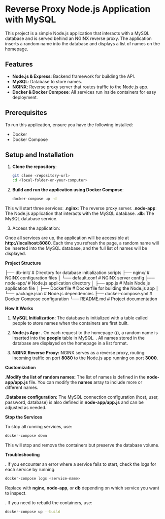 # Reverse Proxy Node.js Application with MySQL

This project is a simple Node.js application that interacts with a MySQL database and is served behind an NGINX reverse proxy. The application inserts a random name into the database and displays a list of names on the homepage.

## Features

- **Node.js & Express**: Backend framework for building the API.
- **MySQL**: Database to store names.
- **NGINX**: Reverse proxy server that routes traffic to the Node.js app.
- **Docker & Docker Compose**: All services run inside containers for easy deployment.

## Prerequisites

To run this application, ensure you have the following installed:

- Docker
- Docker Compose

## Setup and Installation

1. **Clone the repository**:

   ```bash
   git clone <repository-url>
   cd <local-folder-on-your-computer>
   ```

2. **Build and run the application using Docker Compose**:

   ```bash
   docker-compose up -d
   ```

This will start three services:
.**nginx**: The reverse proxy server.
.**node-app**: The Node.js application that interacts with the MySQL database.
.**db**: The MySQL database service.

3. Access the application:

  Once all services are up, the application will be accessible at **http://localhost:8080**. Each time you refresh the page, a random name will be inserted into the MySQL database, and the full list of names will be displayed.

**Project Structure**

├── db-init/                       # Directory for database initialization scripts
├── nginx/                         # NGINX configuration files
│   └── default.conf               # NGINX server config
├── node-app/                      # Node.js application directory
│   ├── app.js                     # Main Node.js application file
│   ├── Dockerfile                 # Dockerfile for building the Node.js app
│   └── package.json               # Node.js dependencies
├── docker-compose.yml             # Docker Compose configuration
└── README.md                      # Project documentation

**How It Works**

1. **MySQL Initialization**: The database is initialized with a table called people to store names when the containers are first built.

2. **Node.js App:**
   . On each request to the homepage (**/**), a random name is inserted into the **people** table in MySQL.
   . All names stored in the database are displayed on the homepage in a list format.

3. **NGINX Reverse Proxy:** NGINX serves as a reverse proxy, routing incoming traffic on port **8080** to the Node.js app running on port **3000**.

**Customization**

  .**Modify the list of random names:** The list of names is defined in the **node-app/app.js** file. You can modify the **names** array to include more or different names.
  
  .**Database configuration:** The MySQL connection configuration (host, user, password, database) is also defined in **node-app/app.js** and can be adjusted as needed.

**Stop the Services**

  To stop all running services, use:

  ```bash
  docker-compose down
  ```

  This will stop and remove the containers but preserve the database volume.


**Troubleshooting**

  . If you encounter an error where a service fails to start, check the logs for each service by running:

  ```bash
  docker-compose logs <service-name>
  ```

  Replace **<service-name>** with **nginx**, **node-app**, or **db** depending on which service you want to inspect.

  . If you need to rebuild the containers, use:

  ```bash
  docker-compose up --build
  ```

